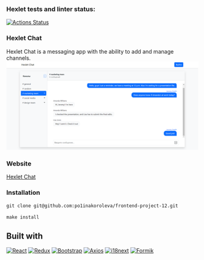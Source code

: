 ### Hexlet tests and linter status:
[![Actions Status](https://github.com/po1inakoroleva/frontend-project-12/actions/workflows/hexlet-check.yml/badge.svg)](https://github.com/po1inakoroleva/frontend-project-12/actions)

### Hexlet Chat
Hexlet Chat is a messaging app with the ability to add and manage channels.  
![Hexlet Chat](chat.png)
### Website
[Hexlet Chat](https://hexlet-chat-7r27.onrender.com)

### Installation
```
git clone git@github.com:po1inakoroleva/frontend-project-12.git
```
```
make install
```

## Built with

[![React][React-badge]][React-url]
[![Redux][Redux-badge]][Redux-url]
[![Bootstrap][Bootstrap-badge]][Bootstrap-url]
[![Axios][Axios-badge]][Axios-url]
[![i18next][i18next-badge]][i18next-url]
[![Formik][Formik-badge]][Formik-url]

[React-badge]: https://img.shields.io/badge/React-087ea4?style=flat&logo=react&logoColor=white
[React-url]: https://react.dev

[Redux-badge]: https://img.shields.io/badge/Redux-764abc?style=flat&logo=redux
[Redux-url]: https://redux.js.org

[Bootstrap-badge]: https://img.shields.io/badge/Bootstrap-712CF9?style=flat&logo=bootstrap&logoColor=white
[Bootstrap-url]: https://getbootstrap.com

[i18next-badge]: https://img.shields.io/badge/i18next-26A69A?style=flat&logo=i18next&logoColor=white
[i18next-url]: https://www.i18next.com

[Axios-badge]: https://img.shields.io/badge/Axios-5A29E4?style=flat&logo=axios&logoColor=white
[Axios-url]: https://axios-http.com

[Formik-badge]: https://img.shields.io/badge/Formik-357af3?style=flat&logo=formik
[Formik-url]: https://formik.org
